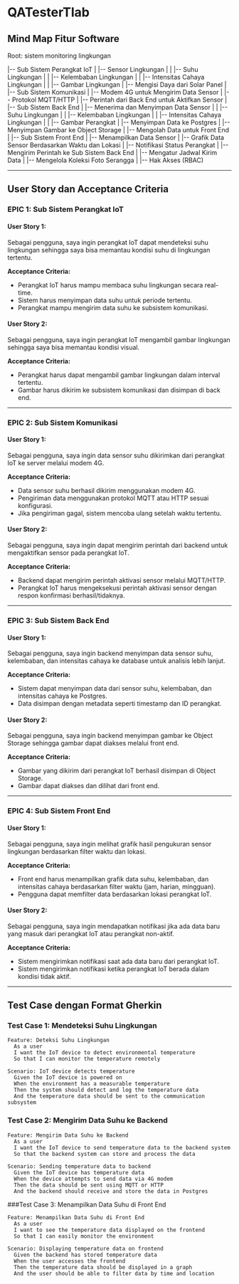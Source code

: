 # QATesterTlab

## Mind Map Fitur Software 

Root: sistem monitoring lingkungan

|-- Sub Sistem Perangkat IoT
|   |-- Sensor Lingkungan
|   |   |-- Suhu Lingkungan
|   |   |-- Kelembaban Lingkungan
|   |   |-- Intensitas Cahaya Lingkungan
|   |   |-- Gambar Lingkungan
|   |-- Mengisi Daya dari Solar Panel
|
|--  Sub Sistem Komunikasi
|   |-- Modem 4G untuk Mengirim Data Sensor
|   |-- Protokol MQTT/HTTP
|   |-- Perintah dari Back End untuk Aktifkan Sensor
|
|--  Sub Sistem Back End
|   |-- Menerima dan Menyimpan Data Sensor
|   |   |-- Suhu Lingkungan
|   |   |-- Kelembaban Lingkungan
|   |   |-- Intensitas Cahaya Lingkungan
|   |   |-- Gambar Perangkat
|   |-- Menyimpan Data ke Postgres
|   |-- Menyimpan Gambar ke Object Storage
|   |-- Mengolah Data untuk Front End
|
|-- Sub Sistem Front End
|   |-- Menampilkan Data Sensor
|   |-- Grafik Data Sensor Berdasarkan Waktu dan Lokasi
|   |-- Notifikasi Status Perangkat
|   |-- Mengirim Perintah ke Sub Sistem Back End
|   |-- Mengatur Jadwal Kirim Data
|   |-- Mengelola Koleksi Foto Serangga
|   |-- Hak Akses (RBAC)


---

## User Story dan Acceptance Criteria

### EPIC 1: Sub Sistem Perangkat IoT

#### User Story 1:
Sebagai pengguna, saya ingin perangkat IoT dapat mendeteksi suhu lingkungan sehingga saya bisa memantau kondisi suhu di lingkungan tertentu.

**Acceptance Criteria:**
- Perangkat IoT harus mampu membaca suhu lingkungan secara real-time.
- Sistem harus menyimpan data suhu untuk periode tertentu.
- Perangkat mampu mengirim data suhu ke subsistem komunikasi.

#### User Story 2:
Sebagai pengguna, saya ingin perangkat IoT mengambil gambar lingkungan sehingga saya bisa memantau kondisi visual.

**Acceptance Criteria:**
- Perangkat harus dapat mengambil gambar lingkungan dalam interval tertentu.
- Gambar harus dikirim ke subsistem komunikasi dan disimpan di back end.

---

### EPIC 2: Sub Sistem Komunikasi

#### User Story 1:
Sebagai pengguna, saya ingin data sensor suhu dikirimkan dari perangkat IoT ke server melalui modem 4G.

**Acceptance Criteria:**
- Data sensor suhu berhasil dikirim menggunakan modem 4G.
- Pengiriman data menggunakan protokol MQTT atau HTTP sesuai konfigurasi.
- Jika pengiriman gagal, sistem mencoba ulang setelah waktu tertentu.

#### User Story 2:
Sebagai pengguna, saya ingin dapat mengirim perintah dari backend untuk mengaktifkan sensor pada perangkat IoT.

**Acceptance Criteria:**
- Backend dapat mengirim perintah aktivasi sensor melalui MQTT/HTTP.
- Perangkat IoT harus mengeksekusi perintah aktivasi sensor dengan respon konfirmasi berhasil/tidaknya.

---

### EPIC 3: Sub Sistem Back End

#### User Story 1:
Sebagai pengguna, saya ingin backend menyimpan data sensor suhu, kelembaban, dan intensitas cahaya ke database untuk analisis lebih lanjut.

**Acceptance Criteria:**
- Sistem dapat menyimpan data dari sensor suhu, kelembaban, dan intensitas cahaya ke Postgres.
- Data disimpan dengan metadata seperti timestamp dan ID perangkat.

#### User Story 2:
Sebagai pengguna, saya ingin backend menyimpan gambar ke Object Storage sehingga gambar dapat diakses melalui front end.

**Acceptance Criteria:**
- Gambar yang dikirim dari perangkat IoT berhasil disimpan di Object Storage.
- Gambar dapat diakses dan dilihat dari front end.

---

### EPIC 4: Sub Sistem Front End

#### User Story 1:
Sebagai pengguna, saya ingin melihat grafik hasil pengukuran sensor lingkungan berdasarkan filter waktu dan lokasi.

**Acceptance Criteria:**
- Front end harus menampilkan grafik data suhu, kelembaban, dan intensitas cahaya berdasarkan filter waktu (jam, harian, mingguan).
- Pengguna dapat memfilter data berdasarkan lokasi perangkat IoT.

#### User Story 2:
Sebagai pengguna, saya ingin mendapatkan notifikasi jika ada data baru yang masuk dari perangkat IoT atau perangkat non-aktif.

**Acceptance Criteria:**
- Sistem mengirimkan notifikasi saat ada data baru dari perangkat IoT.
- Sistem mengirimkan notifikasi ketika perangkat IoT berada dalam kondisi tidak aktif.

---

## Test Case dengan Format Gherkin

### Test Case 1: Mendeteksi Suhu Lingkungan
```
Feature: Deteksi Suhu Lingkungan
  As a user
  I want the IoT device to detect environmental temperature
  So that I can monitor the temperature remotely

Scenario: IoT device detects temperature
  Given the IoT device is powered on
  When the environment has a measurable temperature
  Then the system should detect and log the temperature data
  And the temperature data should be sent to the communication subsystem
```
### Test Case 2: Mengirim Data Suhu ke Backend
```
Feature: Mengirim Data Suhu ke Backend
  As a user
  I want the IoT device to send temperature data to the backend system
  So that the backend system can store and process the data

Scenario: Sending temperature data to backend
  Given the IoT device has temperature data
  When the device attempts to send data via 4G modem
  Then the data should be sent using MQTT or HTTP
  And the backend should receive and store the data in Postgres
```
###Test Case 3: Menampilkan Data Suhu di Front End
```
Feature: Menampilkan Data Suhu di Front End
  As a user
  I want to see the temperature data displayed on the frontend
  So that I can easily monitor the environment

Scenario: Displaying temperature data on frontend
  Given the backend has stored temperature data
  When the user accesses the frontend
  Then the temperature data should be displayed in a graph
  And the user should be able to filter data by time and location


